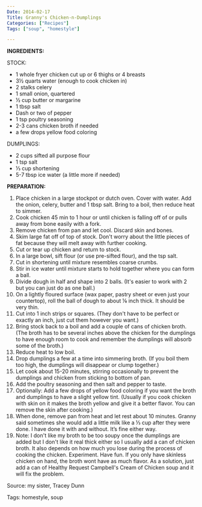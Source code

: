 ```yaml
---
Date: 2014-02-17
Title: Granny's Chicken-n-Dumplings
Categories: ["Recipes"]
Tags: ["soup", "homestyle"]

---
```


__INGREDIENTS:__

STOCK:

* 1 whole fryer chicken cut up or 6 thighs or 4 breasts
* 3½ quarts water (enough to cook chicken in)
* 2 stalks celery
* 1 small onion, quartered
* ½ cup butter or margarine
* 1 tbsp salt
* Dash or two of pepper
* 1 tsp poultry seasoning
* 2-3 cans chicken broth if needed
* a few drops yellow food coloring

DUMPLINGS:

* 2 cups  sifted all purpose flour
* 1 tsp salt
* ⅓ cup  shortening
* 5-7 tbsp ice water (a little more if needed)

__PREPARATION:__

1. Place chicken in a large stockpot or dutch oven. Cover with water. Add the onion, celery, butter and 1 tbsp salt. Bring to a boil, then reduce heat to simmer. 
2. Cook chicken 45 min to 1 hour or until chicken is falling off of or pulls away from bone easily with a fork. 
3. Remove chicken from pan and let cool. Discard skin and bones. 
4. Skim large fat off of top of stock. Don't worry about the little pieces of fat because they will melt  away with further cooking. 
5. Cut or tear up chicken and return to stock.
6. In a large bowl, sift flour (or use pre-sifted flour), and the tsp salt. 
7. Cut in shortening until mixture resembles coarse crumbs. 
8. Stir in ice water until mixture starts to hold together where you can form a ball. 
9. Divide dough in half and shape into 2 balls. (It's easier to work with 2 but you can just do as one ball.)
10. On a lightly floured surface (wax paper, pastry sheet or even just your countertop), roll the ball of dough to about ⅛ inch thick. It should be very thin. 
11. Cut into 1 inch strips or squares. (They don't have to be perfect or exactly an inch, just cut them however you want.)
12. Bring stock back to a boil and add a couple of cans of chicken broth. (The broth has to be several inches above the chicken for the dumplings to have enough room to cook and remember the dumplings will absorb some of the broth.) 
13. Reduce heat to low boil. 
14. Drop dumplings a few at a time into simmering broth. (If you boil them too high, the dumplings will disappear or clump together.) 
15. Let cook about 15-20 minutes, stirring occasionally to prevent the dumplings and chicken from sticking to bottom of pan. 
16. Add the poultry seasoning and then salt and pepper to taste.  
17. Optionally: Add a few drops of yellow food coloring if you want the broth and dumplings to have a slight yellow tint. (Usually if you cook chicken with skin on it makes the broth yellow and give it a better flavor. You can remove the skin after cooking.) 
18. When done, remove pan from heat and let rest about 10 minutes. Granny said sometimes she would add  a little milk  like a ⅓ cup after they were done. I have done it with and without. It’s fine either way.
19. Note: I don't like my broth to be too soupy once the dumplings are added  but I don't like it real thick either so I usually add a can of chicken broth. It also depends on how much you lose during the process of cooking the chicken.  Experiment. Have fun. If you only have skinless chicken on hand, the broth wont have as much flavor. As a solution, just add a can of Healthy Request Campbell's Cream of Chicken soup and it will fix the problem.

Source: my sister, Tracey Dunn

Tags: homestyle, soup